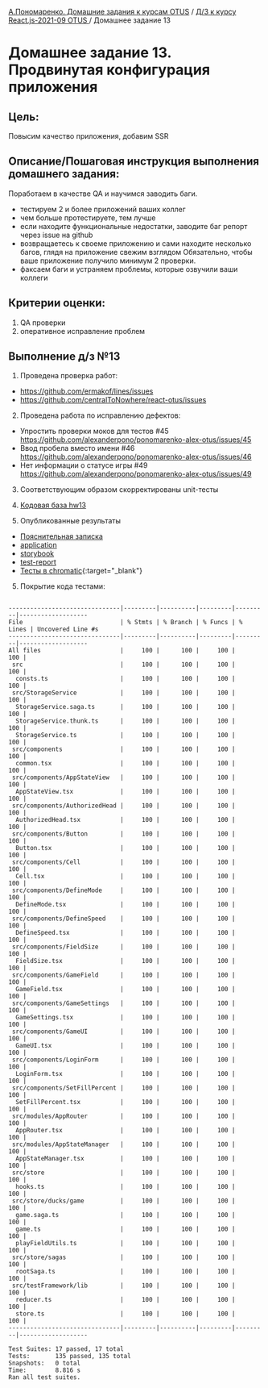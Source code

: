 [А.Пономаренко. Домашние задания к курсам OTUS](../../README.md) / [Д/З к курсу React.js-2021-09 OTUS ](../README.md) / Домашнее задание 13

# Домашнее задание 13. Продвинутая конфигурация приложения

## Цель:

Повысим качество приложения, добавим SSR

## Описание/Пошаговая инструкция выполнения домашнего задания:
Поработаем в качестве QA и научимся заводить баги.
* тестируем 2 и более приложений ваших коллег
* чем больше протестируете, тем лучше
* если находите функциональные недостатки, заводите баг репорт через issue на github
* возвращаетесь к своеме приложению и сами находите несколько багов, глядя на приложение свежим взглядом Обязательно, чтобы ваше приложение получило минимум 2 проверки.
* факсаем баги и устраняем проблемы, которые озвучили ваши коллеги


## Критерии оценки:

1. QA проверки
2. оперативное исправление проблем




## Выполнение д/з №13

1. Проведена проверка работ:
* https://github.com/ermakof/lines/issues
* https://github.com/centralToNowhere/react-otus/issues

2. Проведена работа по исправлению дефектов:
* Упростить проверки моков для тестов #45  https://github.com/alexanderpono/ponomarenko-alex-otus/issues/45 
* Ввод пробела вместо имени #46 https://github.com/alexanderpono/ponomarenko-alex-otus/issues/46 
* Нет информации о статусе игры #49 https://github.com/alexanderpono/ponomarenko-alex-otus/issues/49 

3. Соответствующим образом скорректированы unit-тесты

4. [Кодовая база hw13](https://github.com/alexanderpono/ponomarenko-alex-otus/commits/react-hw13)

5. Опубликованные результаты
* [Пояснительная записка](https://alexanderpono.github.io/ponomarenko-alex-otus/react-2021-09/hw13)
* [application](https://alexanderpono.github.io/ponomarenko-alex-otus/react-2021-09/hw13/application)
* [storybook](https://alexanderpono.github.io/ponomarenko-alex-otus/react-2021-09/hw13/storybook)
* [test-report](https://alexanderpono.github.io/ponomarenko-alex-otus/react-2021-09/hw13/test-report/testResult.html)
* [Тесты в chromatic](https://www.chromatic.com/builds?appId=6168a14038f17a003a388098){:target="_blank"}



5. Покрытие кода тестами:

```

-------------------------------|---------|----------|---------|---------|-------------------
File                           | % Stmts | % Branch | % Funcs | % Lines | Uncovered Line #s 
-------------------------------|---------|----------|---------|---------|-------------------
All files                      |     100 |      100 |     100 |     100 |                   
 src                           |     100 |      100 |     100 |     100 |                   
  consts.ts                    |     100 |      100 |     100 |     100 |                   
 src/StorageService            |     100 |      100 |     100 |     100 |                   
  StorageService.saga.ts       |     100 |      100 |     100 |     100 |                   
  StorageService.thunk.ts      |     100 |      100 |     100 |     100 |                   
  StorageService.ts            |     100 |      100 |     100 |     100 |                   
 src/components                |     100 |      100 |     100 |     100 |                   
  common.tsx                   |     100 |      100 |     100 |     100 |                   
 src/components/AppStateView   |     100 |      100 |     100 |     100 |                   
  AppStateView.tsx             |     100 |      100 |     100 |     100 |                   
 src/components/AuthorizedHead |     100 |      100 |     100 |     100 |                   
  AuthorizedHead.tsx           |     100 |      100 |     100 |     100 |                   
 src/components/Button         |     100 |      100 |     100 |     100 |                   
  Button.tsx                   |     100 |      100 |     100 |     100 |                   
 src/components/Cell           |     100 |      100 |     100 |     100 |                   
  Cell.tsx                     |     100 |      100 |     100 |     100 |                   
 src/components/DefineMode     |     100 |      100 |     100 |     100 |                   
  DefineMode.tsx               |     100 |      100 |     100 |     100 |                   
 src/components/DefineSpeed    |     100 |      100 |     100 |     100 |                   
  DefineSpeed.tsx              |     100 |      100 |     100 |     100 |                   
 src/components/FieldSize      |     100 |      100 |     100 |     100 |                   
  FieldSize.tsx                |     100 |      100 |     100 |     100 |                   
 src/components/GameField      |     100 |      100 |     100 |     100 |                   
  GameField.tsx                |     100 |      100 |     100 |     100 |                   
 src/components/GameSettings   |     100 |      100 |     100 |     100 |                   
  GameSettings.tsx             |     100 |      100 |     100 |     100 |                   
 src/components/GameUI         |     100 |      100 |     100 |     100 |                   
  GameUI.tsx                   |     100 |      100 |     100 |     100 |                   
 src/components/LoginForm      |     100 |      100 |     100 |     100 |                   
  LoginForm.tsx                |     100 |      100 |     100 |     100 |                   
 src/components/SetFillPercent |     100 |      100 |     100 |     100 |                   
  SetFillPercent.tsx           |     100 |      100 |     100 |     100 |                   
 src/modules/AppRouter         |     100 |      100 |     100 |     100 |                   
  AppRouter.tsx                |     100 |      100 |     100 |     100 |                   
 src/modules/AppStateManager   |     100 |      100 |     100 |     100 |                   
  AppStateManager.tsx          |     100 |      100 |     100 |     100 |                   
 src/store                     |     100 |      100 |     100 |     100 |                   
  hooks.ts                     |     100 |      100 |     100 |     100 |                   
 src/store/ducks/game          |     100 |      100 |     100 |     100 |                   
  game.saga.ts                 |     100 |      100 |     100 |     100 |                   
  game.ts                      |     100 |      100 |     100 |     100 |                   
  playFieldUtils.ts            |     100 |      100 |     100 |     100 |                   
 src/store/sagas               |     100 |      100 |     100 |     100 |                   
  rootSaga.ts                  |     100 |      100 |     100 |     100 |                   
 src/testFramework/lib         |     100 |      100 |     100 |     100 |                   
  reducer.ts                   |     100 |      100 |     100 |     100 |                   
  store.ts                     |     100 |      100 |     100 |     100 |                   
-------------------------------|---------|----------|---------|---------|-------------------

Test Suites: 17 passed, 17 total
Tests:       135 passed, 135 total
Snapshots:   0 total
Time:        8.816 s
Ran all test suites.


```



